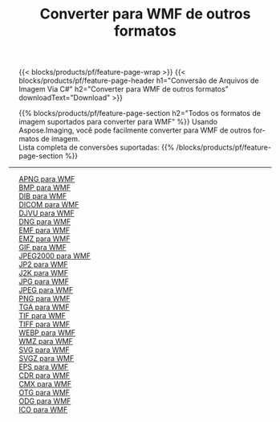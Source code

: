 ﻿---
title: Converter para WMF de outros formatos 
weight: 3920
url: /pt/net/conversion/to/wmf 
lang: pt
langdirlevel: 2
locales: zh-hans,ja,it,ru,de,es,fr,nl,id,lt,pl,pt,vi,tr,ko,zh-hant,ar,hi,th,sv,cs,uk,he
description: Usando o Aspose.Imaging, você pode facilmente converter para WMF de outros formatos
---

{{< blocks/products/pf/feature-page-wrap >}}
{{< blocks/products/pf/feature-page-header h1="Conversão de Arquivos de Imagem Via C#" h2="Converter para WMF de outros formatos" downloadText="Download" >}}


{{% blocks/products/pf/feature-page-section  h2="Todos os formatos de imagem suportados para converter para WMF" %}}
Usando Aspose.Imaging, você pode facilmente converter para WMF de outros formatos de imagem.
<br/>
Lista completa de conversões suportadas:
{{% /blocks/products/pf/feature-page-section %}}
<div class="container-fluid productfamilypage bg-gray">
    <div class="convertypes bg-gray agp-content section">
        <div class="container">
		<hr style="margin-left:-20px;"/>
		<div class="row other-converters">
		    <div class='col-md-2 other-converter remove-lp remove-rp'><a href="/imaging/pt/net/conversion/apng-to-wmf" >APNG para WMF</a></div>
<div class='col-md-2 other-converter remove-lp remove-rp'><a href="/imaging/pt/net/conversion/bmp-to-wmf" >BMP para WMF</a></div>
<div class='col-md-2 other-converter remove-lp remove-rp'><a href="/imaging/pt/net/conversion/dib-to-wmf" >DIB para WMF</a></div>
<div class='col-md-2 other-converter remove-lp remove-rp'><a href="/imaging/pt/net/conversion/dicom-to-wmf" >DICOM para WMF</a></div>
<div class='col-md-2 other-converter remove-lp remove-rp'><a href="/imaging/pt/net/conversion/djvu-to-wmf" >DJVU para WMF</a></div>
<div class='col-md-2 other-converter remove-lp remove-rp'><a href="/imaging/pt/net/conversion/dng-to-wmf" >DNG para WMF</a></div>
<div class='col-md-2 other-converter remove-lp remove-rp'><a href="/imaging/pt/net/conversion/emf-to-wmf" >EMF para WMF</a></div>
<div class='col-md-2 other-converter remove-lp remove-rp'><a href="/imaging/pt/net/conversion/emz-to-wmf" >EMZ para WMF</a></div>
<div class='col-md-2 other-converter remove-lp remove-rp'><a href="/imaging/pt/net/conversion/gif-to-wmf" >GIF para WMF</a></div>
<div class='col-md-2 other-converter remove-lp remove-rp'><a href="/imaging/pt/net/conversion/jpeg2000-to-wmf" >JPEG2000 para WMF</a></div>
<div class='col-md-2 other-converter remove-lp remove-rp'><a href="/imaging/pt/net/conversion/jp2-to-wmf" >JP2 para WMF</a></div>
<div class='col-md-2 other-converter remove-lp remove-rp'><a href="/imaging/pt/net/conversion/j2k-to-wmf" >J2K para WMF</a></div>
<div class='col-md-2 other-converter remove-lp remove-rp'><a href="/imaging/pt/net/conversion/jpg-to-wmf" >JPG para WMF</a></div>
<div class='col-md-2 other-converter remove-lp remove-rp'><a href="/imaging/pt/net/conversion/jpeg-to-wmf" >JPEG para WMF</a></div>
<div class='col-md-2 other-converter remove-lp remove-rp'><a href="/imaging/pt/net/conversion/png-to-wmf" >PNG para WMF</a></div>
<div class='col-md-2 other-converter remove-lp remove-rp'><a href="/imaging/pt/net/conversion/tga-to-wmf" >TGA para WMF</a></div>
<div class='col-md-2 other-converter remove-lp remove-rp'><a href="/imaging/pt/net/conversion/tif-to-wmf" >TIF para WMF</a></div>
<div class='col-md-2 other-converter remove-lp remove-rp'><a href="/imaging/pt/net/conversion/tiff-to-wmf" >TIFF para WMF</a></div>
<div class='col-md-2 other-converter remove-lp remove-rp'><a href="/imaging/pt/net/conversion/webp-to-wmf" >WEBP para WMF</a></div>
<div class='col-md-2 other-converter remove-lp remove-rp'><a href="/imaging/pt/net/conversion/wmz-to-wmf" >WMZ para WMF</a></div>
<div class='col-md-2 other-converter remove-lp remove-rp'><a href="/imaging/pt/net/conversion/svg-to-wmf" >SVG para WMF</a></div>
<div class='col-md-2 other-converter remove-lp remove-rp'><a href="/imaging/pt/net/conversion/svgz-to-wmf" >SVGZ para WMF</a></div>
<div class='col-md-2 other-converter remove-lp remove-rp'><a href="/imaging/pt/net/conversion/eps-to-wmf" >EPS para WMF</a></div>
<div class='col-md-2 other-converter remove-lp remove-rp'><a href="/imaging/pt/net/conversion/cdr-to-wmf" >CDR para WMF</a></div>
<div class='col-md-2 other-converter remove-lp remove-rp'><a href="/imaging/pt/net/conversion/cmx-to-wmf" >CMX para WMF</a></div>
<div class='col-md-2 other-converter remove-lp remove-rp'><a href="/imaging/pt/net/conversion/otg-to-wmf" >OTG para WMF</a></div>
<div class='col-md-2 other-converter remove-lp remove-rp'><a href="/imaging/pt/net/conversion/odg-to-wmf" >ODG para WMF</a></div>
<div class='col-md-2 other-converter remove-lp remove-rp'><a href="/imaging/pt/net/conversion/ico-to-wmf" >ICO para WMF</a></div>
                </div>
        </div>
    </div>
</div>
<br/>

